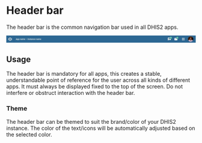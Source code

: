 # Header bar
The header bar is the common navigation bar used in all DHIS2 apps.

![example of header bar](../images/global-header.jpg)

## Usage
The header bar is mandatory for all apps, this creates a stable, understandable point of reference for the user across all kinds of different apps. It must always be displayed fixed to the top of the screen. Do not interfere or obstruct interaction with the header bar.

### Theme
The header bar can be themed to suit the brand/color of your DHIS2 instance. The color of the text/icons will be automatically adjusted based on the selected color.